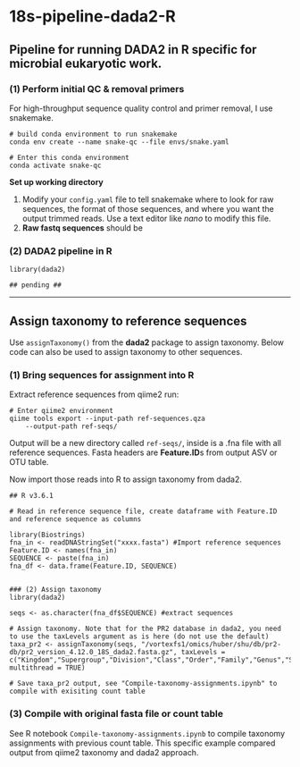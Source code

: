 # 18s-pipeline-dada2-R

## Pipeline for running DADA2 in R specific for microbial eukaryotic work.

### (1) Perform initial QC & removal primers

For high-throughput sequence quality control and primer removal, I use snakemake.

```
# build conda environment to run snakemake
conda env create --name snake-qc --file envs/snake.yaml

# Enter this conda environment
conda activate snake-qc
```

**Set up working directory**
1. Modify your ```config.yaml``` file to tell snakemake where to look for raw sequences, the format of those sequences, and where you want the output trimmed reads. Use a text editor like _nano_ to modify this file. 
2. **Raw fastq sequences** should be


### (2) DADA2 pipeline in R

```
library(dada2)

## pending ##

```

***

## Assign taxonomy to reference sequences  

Use ```assignTaxonomy()``` from the **dada2** package to assign taxonomy. Below code can also be used to assign taxonomy to other sequences.   

### (1) Bring sequences for assignment into R
Extract reference sequences from qiime2 run:
```
# Enter qiime2 environment
qiime tools export --input-path ref-sequences.qza  
	--output-path ref-seqs/

```
Output will be a new directory called ```ref-seqs/```, inside is a .fna file with all reference sequences. Fasta headers are **Feature.ID**s from output ASV or OTU table.   


Now import those reads into R to assign taxonomy from dada2.
```
## R v3.6.1

# Read in reference sequence file, create dataframe with Feature.ID and reference sequence as columns

library(Biostrings)
fna_in <- readDNAStringSet("xxxx.fasta") #Import reference sequences
Feature.ID <- names(fna_in)
SEQUENCE <- paste(fna_in)
fna_df <- data.frame(Feature.ID, SEQUENCE)


### (2) Assign taxonomy
library(dada2)

seqs <- as.character(fna_df$SEQUENCE) #extract sequences

# Assign taxonomy. Note that for the PR2 database in dada2, you need to use the taxLevels argument as is here (do not use the default)
taxa_pr2 <- assignTaxonomy(seqs, "/vortexfs1/omics/huber/shu/db/pr2-db/pr2_version_4.12.0_18S_dada2.fasta.gz", taxLevels = c("Kingdom","Supergroup","Division","Class","Order","Family","Genus","Species"), multithread = TRUE)

# Save taxa_pr2 output, see "Compile-taxonomy-assignments.ipynb" to compile with exisiting count table
```

### (3) Compile with original fasta file or count table
See R notebook ```Compile-taxonomy-assignments.ipynb``` to compile taxonomy assignments with previous count table. This specific example compared output from qiime2 taxonomy and dada2 approach.


